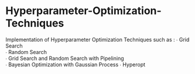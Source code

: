 # Hyperparameter-Optimization-Techniques
Implementation of Hyperparameter Optimization Techniques such as :
∙ Grid Search                                                                                                                                                           
∙ Random Search                                                                                                                                                             
∙ Grid Search and Random Search with Pipelining                                                                                                                         
∙ Bayesian Optimization with Gaussian Process
∙ Hyperopt
